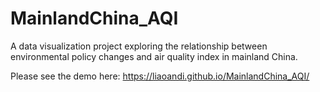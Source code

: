 # MainlandChina_AQI
A data visualization project exploring the relationship between environmental policy changes and air quality index in mainland China.

Please see the demo here:
https://liaoandi.github.io/MainlandChina_AQI/
